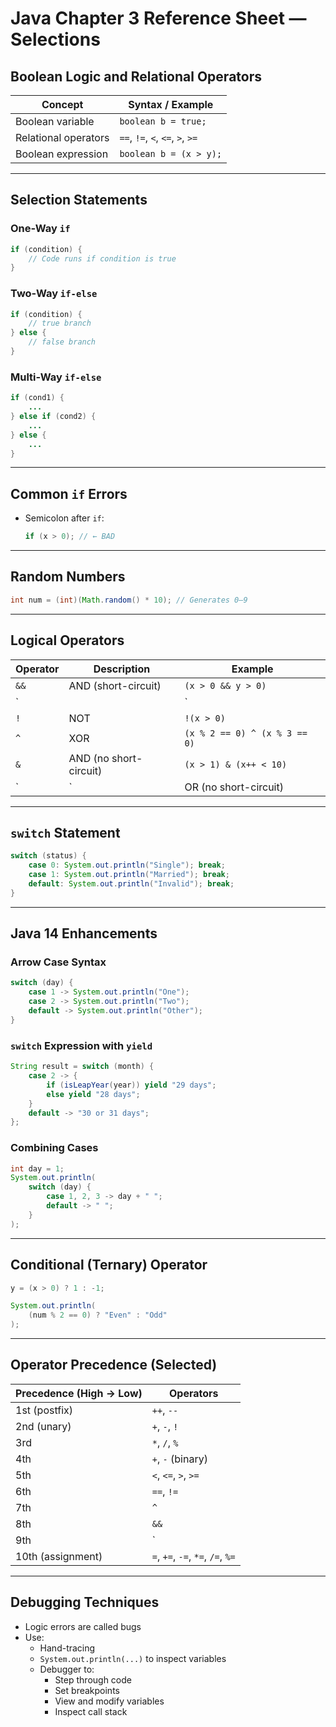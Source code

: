 # Java Chapter 3 Reference Sheet — Selections

## Boolean Logic and Relational Operators

| Concept              | Syntax / Example           |
|----------------------|----------------------------|
| Boolean variable     | `boolean b = true;`        |
| Relational operators | `==`, `!=`, `<`, `<=`, `>`, `>=` |
| Boolean expression   | `boolean b = (x > y);`     |

---

## Selection Statements

### One-Way `if`
```java
if (condition) {
    // Code runs if condition is true
}
```

### Two-Way `if-else`
```java
if (condition) {
    // true branch
} else {
    // false branch
}
```

### Multi-Way `if-else`
```java
if (cond1) {
    ...
} else if (cond2) {
    ...
} else {
    ...
}
```

---

## Common `if` Errors

- Semicolon after `if`:
  ```java
  if (x > 0); // ← BAD
  ```

---

## Random Numbers

```java
int num = (int)(Math.random() * 10); // Generates 0–9
```

---

## Logical Operators

| Operator | Description             | Example                            |
|----------|-------------------------|------------------------------------|
| `&&`     | AND (short-circuit)     | `(x > 0 && y > 0)`                 |
| `||`     | OR (short-circuit)      | `(x > 0 || y > 0)`                 |
| `!`      | NOT                     | `!(x > 0)`                         |
| `^`      | XOR                     | `(x % 2 == 0) ^ (x % 3 == 0)`      |
| `&`      | AND (no short-circuit)  | `(x > 1) & (x++ < 10)`             |
| `|`      | OR (no short-circuit)   | `(x == 1) | (x++ < 10)`            |

---

## `switch` Statement

```java
switch (status) {
    case 0: System.out.println("Single"); break;
    case 1: System.out.println("Married"); break;
    default: System.out.println("Invalid"); break;
}
```

---

## Java 14 Enhancements

### Arrow Case Syntax

```java
switch (day) {
    case 1 -> System.out.println("One");
    case 2 -> System.out.println("Two");
    default -> System.out.println("Other");
}
```

### `switch` Expression with `yield`

```java
String result = switch (month) {
    case 2 -> {
        if (isLeapYear(year)) yield "29 days";
        else yield "28 days";
    }
    default -> "30 or 31 days";
};
```

### Combining Cases

```java
int day = 1;
System.out.println(
    switch (day) {
        case 1, 2, 3 -> day + " ";
        default -> " ";
    }
);
```

---

## Conditional (Ternary) Operator

```java
y = (x > 0) ? 1 : -1;

System.out.println(
    (num % 2 == 0) ? "Even" : "Odd"
);
```

---

## Operator Precedence (Selected)

| Precedence (High → Low)   | Operators                              |
|---------------------------|----------------------------------------|
| 1st (postfix)             | `++`, `--`                             |
| 2nd (unary)               | `+`, `-`, `!`                          |
| 3rd                       | `*`, `/`, `%`                          |
| 4th                       | `+`, `-` (binary)                      |
| 5th                       | `<`, `<=`, `>`, `>=`                   |
| 6th                       | `==`, `!=`                             |
| 7th                       | `^`                                    |
| 8th                       | `&&`                                   |
| 9th                       | `||`                                   |
| 10th (assignment)         | `=`, `+=`, `-=`, `*=`, `/=`, `%=`      |

---

## Debugging Techniques

- Logic errors are called bugs
- Use:
  - Hand-tracing
  - `System.out.println(...)` to inspect variables
  - Debugger to:
    - Step through code
    - Set breakpoints
    - View and modify variables
    - Inspect call stack
